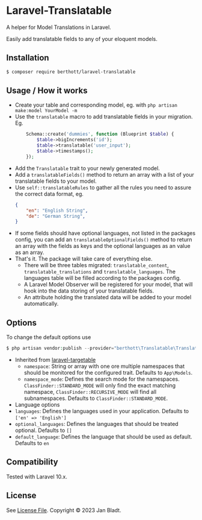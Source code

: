 # Laravel-Translatable

A helper for Model Translations in Laravel.

Easily add translatable fields to any of your eloquent models.

## Installation

```sh
$ composer require berthott/laravel-translatable
```

## Usage / How it works

* Create your table and corresponding model, eg. with `php artisan make:model YourModel -m`
* Use the `translatable` macro to add translatable fields in your migration. Eg.
    ```php
        Schema::create('dummies', function (Blueprint $table) {
            $table->bigIncrements('id');
            $table->translatable('user_input');
            $table->timestamps();
        });
    ```
* Add the `Translatable` trait to your newly generated model.
* Add a `translatableFields()` method to return an array with a list of your translatable fields to your model.
* Use `self::translatableRules` to gather all the rules you need to assure the correct data format, eg. 
    ```json
    {
        "en": "English String",
        "de": "German String",
    }
    ```
* If some fields should have optional languages, not listed in the packages config, you can add an `translatableOptionalFields()` method to return an array with the fields as keys and the optional languages as an value as an array. 
* That's it. The package will take care of everything else.
    * There will be three tables migrated: `translatable_content`, `translatable_translations` and `translatable_languages`. The languages table will be filled according to the packages config.
    * A Laravel Model Observer will be registered for your model, that will hook into the data storing of your translatable fields.
    * An attribute holding the translated data will be added to your model automatically.

## Options

To change the default options use
```php
$ php artisan vendor:publish --provider="berthott\Translatable\TranslatableServiceProvider" --tag="config"
```
* Inherited from [laravel-targetable](https://docs.syspons-dev.com/laravel-targetable)
  * `namespace`: String or array with one ore multiple namespaces that should be monitored for the configured trait. Defaults to `App\Models`.
  * `namespace_mode`: Defines the search mode for the namespaces. `ClassFinder::STANDARD_MODE` will only find the exact matching namespace, `ClassFinder::RECURSIVE_MODE` will find all subnamespaces. Defaults to `ClassFinder::STANDARD_MODE`.
* Language options
* `languages`: Defines the languages used in your application. Defaults to `['en' => 'English']`
* `optional_languages`: Defines the languages that should be treated optional. Defaults to `[]`
* `default_language`: Defines the language that should be used as default. Defaults to `en`

## Compatibility

Tested with Laravel 10.x.

## License

See [License File](license.md). Copyright © 2023 Jan Bladt.